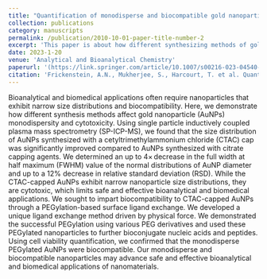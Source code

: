```yaml
---
title: "Quantification of monodisperse and biocompatible gold nanoparticles by single-particle ICP-MS"
collection: publications
category: manuscripts
permalink: /publication/2010-10-01-paper-title-number-2
excerpt: 'This paper is about how different synthesizing methods of gold-nanoparticles (AuNPs) can lead to different distributions of size per cluster. This is especially important in the context of building more complex superstructure.'
date: 2023-1-20
venue: 'Analytical and Bioanalytical Chemistry'
paperurl: '(https://link.springer.com/article/10.1007/s00216-023-04540-x)'
citation: 'Frickenstein, A.N., Mukherjee, S., Harcourt, T. et al. Quantification of monodisperse and biocompatible gold nanoparticles by single-particle ICP-MS. Anal Bioanal Chem 415, 4353–4366 (2023). https://doi.org/10.1007/s00216-023-04540-x'
---
```


Bioanalytical and biomedical applications often require nanoparticles that exhibit narrow size distributions and biocompatibility. Here, we demonstrate how different synthesis methods affect gold nanoparticle (AuNPs) monodispersity and cytotoxicity. Using single particle inductively coupled plasma mass spectrometry (SP-ICP-MS), we found that the size distribution of AuNPs synthesized with a cetyltrimethylammonium chloride (CTAC) cap was significantly improved compared to AuNPs synthesized with citrate capping agents. We determined an up to 4× decrease in the full width at half maximum (FWHM) value of the normal distributions of AuNP diameter and up to a 12% decrease in relative standard deviation (RSD). While the CTAC-capped AuNPs exhibit narrow nanoparticle size distributions, they are cytotoxic, which limits safe and effective bioanalytical and biomedical applications. We sought to impart biocompatibility to CTAC-capped AuNPs through a PEGylation-based surface ligand exchange. We developed a unique ligand exchange method driven by physical force. We demonstrated the successful PEGylation using various PEG derivatives and used these PEGylated nanoparticles to further bioconjugate nucleic acids and peptides. Using cell viability quantification, we confirmed that the monodisperse PEGylated AuNPs were biocompatible. Our monodisperse and biocompatible nanoparticles may advance safe and effective bioanalytical and biomedical applications of nanomaterials.
